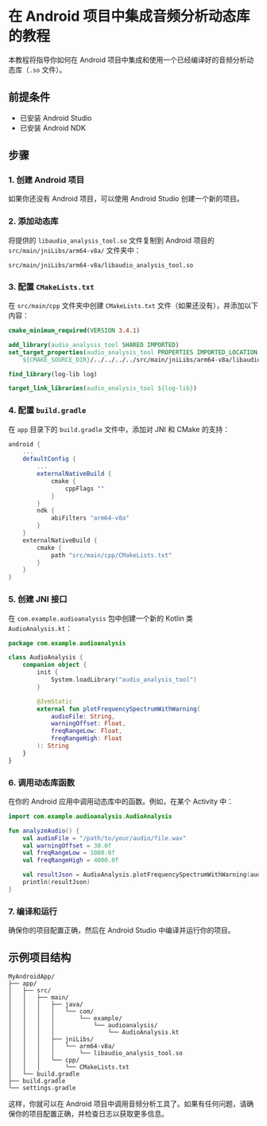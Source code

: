 

# 在 Android 项目中集成音频分析动态库的教程

本教程将指导你如何在 Android 项目中集成和使用一个已经编译好的音频分析动态库（`.so` 文件）。

## 前提条件

- 已安装 Android Studio
- 已安装 Android NDK

## 步骤

### 1. 创建 Android 项目

如果你还没有 Android 项目，可以使用 Android Studio 创建一个新的项目。

### 2. 添加动态库

将提供的 `libaudio_analysis_tool.so` 文件复制到 Android 项目的 `src/main/jniLibs/arm64-v8a/` 文件夹中：

```
src/main/jniLibs/arm64-v8a/libaudio_analysis_tool.so
```

### 3. 配置 `CMakeLists.txt`

在 `src/main/cpp` 文件夹中创建 `CMakeLists.txt` 文件（如果还没有），并添加以下内容：

```cmake
cmake_minimum_required(VERSION 3.4.1)

add_library(audio_analysis_tool SHARED IMPORTED)
set_target_properties(audio_analysis_tool PROPERTIES IMPORTED_LOCATION
    ${CMAKE_SOURCE_DIR}/../../../../src/main/jniLibs/arm64-v8a/libaudio_analysis_tool.so)

find_library(log-lib log)

target_link_libraries(audio_analysis_tool ${log-lib})
```

### 4. 配置 `build.gradle`

在 `app` 目录下的 `build.gradle` 文件中，添加对 JNI 和 CMake 的支持：

```groovy
android {
    ...
    defaultConfig {
        ...
        externalNativeBuild {
            cmake {
                cppFlags ""
            }
        }
        ndk {
            abiFilters "arm64-v8a"
        }
    }
    externalNativeBuild {
        cmake {
            path "src/main/cpp/CMakeLists.txt"
        }
    }
}
```

### 5. 创建 JNI 接口

在 `com.example.audioanalysis` 包中创建一个新的 Kotlin 类 `AudioAnalysis.kt`：

```kotlin
package com.example.audioanalysis

class AudioAnalysis {
    companion object {
        init {
            System.loadLibrary("audio_analysis_tool")
        }

        @JvmStatic
        external fun plotFrequencySpectrumWithWarning(
            audioFile: String,
            warningOffset: Float,
            freqRangeLow: Float,
            freqRangeHigh: Float
        ): String
    }
}
```

### 6. 调用动态库函数

在你的 Android 应用中调用动态库中的函数。例如，在某个 Activity 中：

```kotlin
import com.example.audioanalysis.AudioAnalysis

fun analyzeAudio() {
    val audioFile = "/path/to/your/audio/file.wav"
    val warningOffset = 30.0f
    val freqRangeLow = 1000.0f
    val freqRangeHigh = 4000.0f

    val resultJson = AudioAnalysis.plotFrequencySpectrumWithWarning(audioFile, warningOffset, freqRangeLow, freqRangeHigh)
    println(resultJson)
}
```

### 7. 编译和运行

确保你的项目配置正确，然后在 Android Studio 中编译并运行你的项目。

## 示例项目结构

```
MyAndroidApp/
├── app/
│   ├── src/
│   │   ├── main/
│   │   │   ├── java/
│   │   │   │   └── com/
│   │   │   │       └── example/
│   │   │   │           └── audioanalysis/
│   │   │   │               └── AudioAnalysis.kt
│   │   │   ├── jniLibs/
│   │   │   │   └── arm64-v8a/
│   │   │   │       └── libaudio_analysis_tool.so
│   │   │   └── cpp/
│   │   │       └── CMakeLists.txt
│   └── build.gradle
├── build.gradle
└── settings.gradle
```

这样，你就可以在 Android 项目中调用音频分析工具了。如果有任何问题，请确保你的项目配置正确，并检查日志以获取更多信息。



